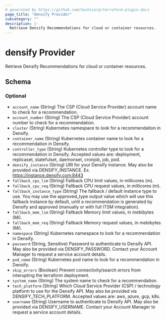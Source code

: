 ```yaml
---
# generated by https://github.com/hashicorp/terraform-plugin-docs
page_title: "densify Provider"
subcategory: ""
description: |-
  Retrieve Densify Recommendations for cloud or container resources.
---
```


# densify Provider

Retrieve Densify Recommendations for cloud or container resources.



<!-- schema generated by tfplugindocs -->
## Schema

### Optional

- `account_name` (String) The CSP (Cloud Service Provider) account name to check for a recommendation.
- `account_number` (String) The CSP (Cloud Service Provider) account number to check for a recommendation.
- `cluster` (String) Kubernetes namespace to look for a recommendation in Densify.
- `container_name` (String) Kubernetes container name to look for a recommendation in Densify.
- `controller_type` (String) Kubernetes controller type to look for a recommendation in Densify. Accepted values are: deployment, replicaset, statefulset, daemonset, cronjob, job, pod.
- `densify_instance` (String) URI for your Densify instance. May also be provided via DENSIFY_INSTANCE. Ex. https://instance.densify.com:8443
- `fallback_cpu_lim` (String) Fallback CPU limit values, in millicores (m).
- `fallback_cpu_req` (String) Fallback CPU request values, in millicores (m).
- `fallback_instance_type` (String) The fallback / default instance type to use. You may use the approved_type output value which will use this fallback instance by default, until a recommendation is generated by Densify and approved (manually or with full ITSM integration).
- `fallback_mem_lim` (String) Fallback Memory limit values, in mebibytes (Mi).
- `fallback_mem_req` (String) Fallback Memory request values, in mebibytes (Mi).
- `namespace` (String) Kubernetes namespace to look for a recommendation in Densify.
- `password` (String, Sensitive) Password to authenticate to Densify API. May also be provided via DENSIFY_PASSWORD. Contact your Account Manager to request a service account details.
- `pod_name` (String) Kubernetes pod name to look for a recommendation in Densify.
- `skip_errors` (Boolean) Prevent connectivity/search errors from interupting the terraform deployment.
- `system_name` (String) The system name to check for a recommendation.
- `tech_platform` (String) Which Cloud Service Provider (CSP) / technology platform to use for the Densify API. May also be provided via DENSIFY_TECH_PLATFORM. Accepted values are: aws, azure, gcp, k8s.
- `username` (String) Username to authenticate to Densify API. May also be provided via DENSIFY_USERNAME. Contact your Account Manager to request a service account details.
